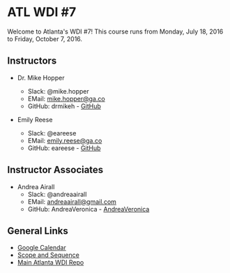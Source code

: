 # ATL WDI #7

Welcome to Atlanta's WDI #7!
This course runs from Monday, July 18, 2016 to Friday, October 7, 2016.

## Instructors

* Dr. Mike Hopper
  - Slack: @mike.hopper
  - EMail: mike.hopper@ga.co
  - GitHub: drmikeh - [GitHub](https://github.com/drmikeh)

* Emily Reese
  - Slack:  @eareese
  - EMail:  emily.reese@ga.co
  - GitHub: eareese - [GitHub](https://github.com/eareese)

## Instructor Associates

* Andrea Airall
  - Slack: @andreaairall
  - EMail: andreaairall@gmail.com
  - GitHub: AndreaVeronica - [AndreaVeronica](https://github.com/AndreaVeronica)

## General Links

* [Google Calendar]()
* [Scope and Sequence](scope-and-sequence.md)
* [Main Atlanta WDI Repo](https://github.com/ATL-WDI-Curriculum/wdi)
